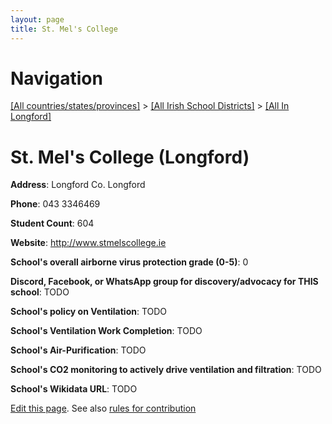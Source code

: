 ```yaml
---
layout: page
title: St. Mel's College
---
```

# Navigation

[[All countries/states/provinces]](../../..) > [[All Irish School Districts]](../..) > [[All In Longford]](..)

# St. Mel's College (Longford)

**Address**: Longford Co. Longford

**Phone**: 043 3346469

**Student Count**: 604

**Website**: <http://www.stmelscollege.ie>

**School's overall airborne virus protection grade (0-5)**: 0

**Discord, Facebook, or WhatsApp group for discovery/advocacy for THIS school**: TODO

**School's policy on Ventilation**: TODO

**School's Ventilation Work Completion**: TODO

**School's Air-Purification**: TODO

**School's CO2 monitoring to actively drive ventilation and filtration**: TODO

**School's Wikidata URL**: TODO


[Edit this page](https://github.com/ventilate-schools/Ireland/edit/main/./Longford/St._Mel's_College.md). See also [rules for contribution](../../../contribution-rules/)